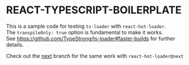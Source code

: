 # REACT-TYPESCRIPT-BOILERPLATE

This is a sample code for testing `ts-loader` with `react-hot-loader`.  
The `transpileOnly: true` option is fundamental to make it works.  
See https://github.com/TypeStrong/ts-loader#faster-builds for further details.

Check out the [next](https://github.com/bwlt/react-typescript-boilerplate/tree/next) branch for the same work with `react-hot-loader@next`